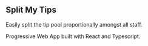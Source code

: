 
## Split My Tips

Easily split the tip pool proportionally amongst all staff.

Progressive Web App built with React and Typescript.

